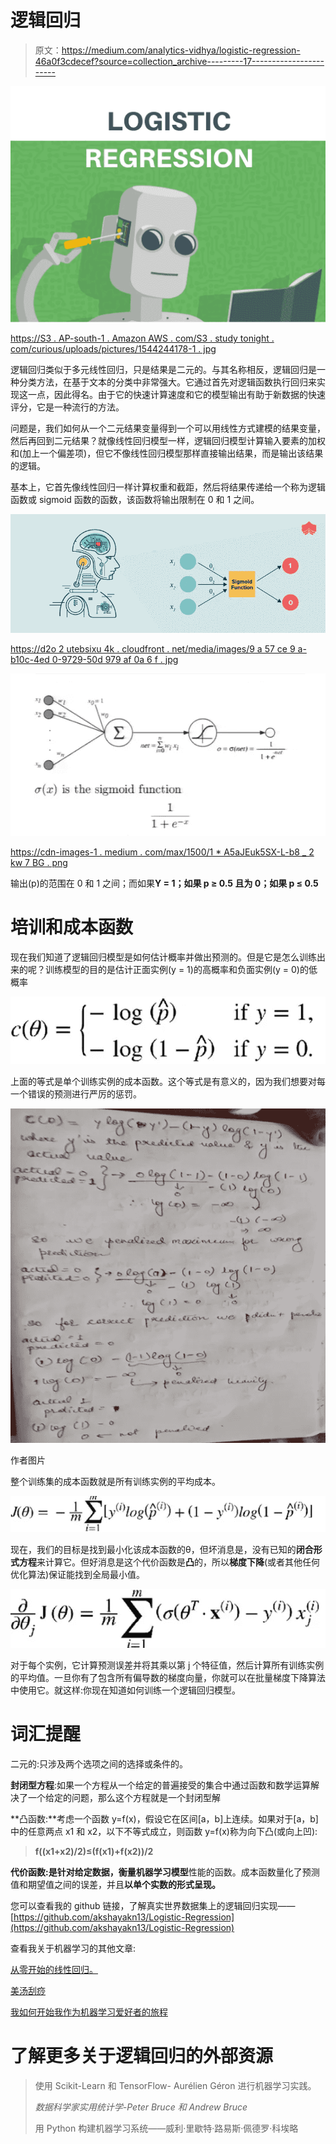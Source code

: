 # 逻辑回归

> 原文：<https://medium.com/analytics-vidhya/logistic-regression-46a0f3cdecef?source=collection_archive---------17----------------------->

![](img/bee8a9270b5d8f4b0c62d187c1bd4076.png)

[https://S3 . AP-south-1 . Amazon AWS . com/S3 . study tonight . com/curious/uploads/pictures/1544244178-1 . jpg](https://s3.ap-south-1.amazonaws.com/s3.studytonight.com/curious/uploads/pictures/1544244178-1.jpg)

逻辑回归类似于多元线性回归，只是结果是二元的。与其名称相反，逻辑回归是一种分类方法，在基于文本的分类中非常强大。它通过首先对逻辑函数执行回归来实现这一点，因此得名。由于它的快速计算速度和它的模型输出有助于新数据的快速评分，它是一种流行的方法。

问题是，我们如何从一个二元结果变量得到一个可以用线性方式建模的结果变量，然后再回到二元结果？就像线性回归模型一样，逻辑回归模型计算输入要素的加权和(加上一个偏差项)，但它不像线性回归模型那样直接输出结果，而是输出该结果的逻辑。

基本上，它首先像线性回归一样计算权重和截距，然后将结果传递给一个称为逻辑函数或 sigmoid 函数的函数，该函数将输出限制在 0 和 1 之间。

![](img/f85bf41bed25a9f2a5f087a66751196f.png)

[https://d2o 2 utebsixu 4k . cloudfront . net/media/images/9 a 57 ce 9 a-b10c-4ed 0-9729-50d 979 af 0a 6 f . jpg](https://d2o2utebsixu4k.cloudfront.net/media/images/9a57ce9a-b10c-4ed0-9729-50d979af0a6f.jpg)

![](img/e400ddab03e89dcad365970395dcb324.png)

[https://cdn-images-1 . medium . com/max/1500/1 * A5aJEuk5SX-L-b8 _ 2 kw 7 BG . png](https://cdn-images-1.medium.com/max/1500/1*A5aJEuk5SX-L-b8_2Kw7Bg.png)

输出(p)的范围在 0 和 1 之间；而如果**Y = 1；如果 p ≥ 0.5 且为 0；如果 p ≤ 0.5**

# 培训和成本函数

现在我们知道了逻辑回归模型是如何估计概率并做出预测的。但是它是怎么训练出来的呢？训练模型的目的是估计正面实例(y = 1)的高概率和负面实例(y = 0)的低概率

![](img/3b816586bd52c638fd653c0f5e5f47e0.png)

上面的等式是单个训练实例的成本函数。这个等式是有意义的，因为我们想要对每一个错误的预测进行严厉的惩罚。

![](img/d8e6173b8aa813c51e61af7271ccb471.png)

作者图片

整个训练集的成本函数就是所有训练实例的平均成本。

![](img/50ceb12c7a3931af0d908c7259f597df.png)

现在，我们的目标是找到最小化该成本函数的θ，但坏消息是，没有已知的**闭合形式方程**来计算它。但好消息是这个代价函数是**凸**的，所以**梯度下降**(或者其他任何优化算法)保证能找到全局最小值。

![](img/58867c0a56a31784f9534bc97cda7404.png)

对于每个实例，它计算预测误差并将其乘以第 j 个特征值，然后计算所有训练实例的平均值。一旦你有了包含所有偏导数的梯度向量，你就可以在批量梯度下降算法中使用它。就这样:你现在知道如何训练一个逻辑回归模型。

# 词汇提醒

二元的:只涉及两个选项之间的选择或条件的。

**封闭型方程**:如果一个方程从一个给定的普遍接受的集合中通过函数和数学运算解决了一个给定的问题，那么这个方程就是一个封闭型解

**凸函数:**考虑一个函数 y=f(x)，假设它在区间[a，b]上连续。如果对于[a，b]中的任意两点 x1 和 x2，以下不等式成立，则函数 y=f(x)称为向下凸(或向上凹):

> **f((x1+x2)/2)≤(f(x1)+f(x2))/2**

**代价函数:**是**针对给定数据，衡量机器学习模型**性能的函数。成本函数量化了预测值和期望值之间的误差，并且**以单个实数的形式呈现。**

您可以查看我的 github 链接，了解真实世界数据集上的逻辑回归实现——[https://github.com/akshayakn13/Logistic-Regression](https://github.com/akshayakn13/Logistic-Regression)

查看我关于机器学习的其他文章:

[从零开始的线性回归。](https://ak95ml.blogspot.com/2020/06/linear-regression.html)

[美汤刮痧](https://www.blogger.com/blog/post/edit/1004924421828631592/5881650886724527591#)

[我如何开始我作为机器学习爱好者的旅程](https://www.blogger.com/blog/post/edit/1004924421828631592/5881650886724527591#)

# 了解更多关于逻辑回归的外部资源

> 使用 Scikit-Learn 和 TensorFlow- Aurélien Géron 进行机器学习实践。
> 
> *数据科学家实用统计学-Peter Bruce 和 Andrew Bruce*
> 
> 用 Python 构建机器学习系统——威利·里歇特·路易斯·佩德罗·科埃略